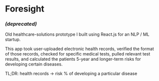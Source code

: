 # Foresight

### *(deprecated)*

Old healthcare-solutions prototype I built using React.js for an NLP / ML startup.

This app took user-uploaded electronic health records, verified the format of those records, checked for specific medical tests, pulled relevant test results, and calculated the patients 5-year and longer-term risks for developing certain diseases.

TL;DR: health records -> risk % of developing a particular disease
